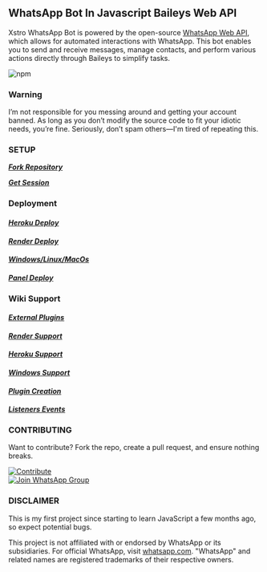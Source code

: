 ## WhatsApp Bot In Javascript Baileys Web API

Xstro WhatsApp Bot is powered by the open-source [WhatsApp Web API](https://github.com/WhiskeySockets/Baileys), which allows for automated interactions with WhatsApp. This bot enables you to send and receive messages, manage contacts, and perform various actions directly through Baileys to simplify tasks.

![npm](https://img.shields.io/npm/dm/xstro-utils)

### Warning

I’m not responsible for you messing around and getting your account banned. As long as you don’t modify the source code to fit your idiotic needs, you’re fine. Seriously, don’t spam others—I'm tired of repeating this.

### SETUP

**_[Fork Repository](https://github.com/AstroX11/Xstro/fork)_**

**_[Get Session](https://bit.ly/41mQBbY)_**

### Deployment

#### **_[Heroku Deploy](https://www.heroku.com/deploy?template=https://github.com/AstroX11/Xstro)_**

#### **_[Render Deploy](https://render.com/deploy?repo=https://github.com/AstroX11/Xstro)_**

#### **_[Windows/Linux/MacOs](https://github.com/AstroX11/Xstro/archive/refs/heads/master.zip)_**

#### **_[Panel Deploy](https://github.com/AstroX11/Xstro/wiki/Panel-Support)_**

### Wiki Support

#### **_[External Plugins](https://github.com/AstroX11/Xstro/wiki/External-Plugins)_**

#### **_[Render Support](https://github.com/AstroX11/Xstro/wiki/Render-Support)_**

#### **_[Heroku Support](https://github.com/AstroX11/Xstro/wiki/Heroku-Support)_**

#### **_[Windows Support](https://github.com/AstroX11/Xstro/wiki/Windows-Setup)_**

#### **_[Plugin Creation](https://github.com/AstroX11/Xstro/wiki/Plugin-Creation)_**

#### **_[Listeners Events](https://github.com/AstroX11/Xstro/wiki/Create-Custom-Listener)_**

### CONTRIBUTING

Want to contribute? Fork the repo, create a pull request, and ensure nothing breaks.

[![Contribute](https://img.shields.io/badge/CONTRIBUTE-black?style=for-the-badge&logo=github&logoColor=white)](https://github.com/AstroX11/Xstro/blob/master/.github/contributing.md)  
[![Join WhatsApp Group](https://img.shields.io/badge/Join_WhatsApp-black?style=for-the-badge&logo=whatsapp&logoColor=white)](https://chat.whatsapp.com/HIvICIvQ8hL4PmqBu7a2C6)

### DISCLAIMER

This is my first project since starting to learn JavaScript a few months ago, so expect potential bugs.

This project is not affiliated with or endorsed by WhatsApp or its subsidiaries. For official WhatsApp, visit [whatsapp.com](https://whatsapp.com). "WhatsApp" and related names are registered trademarks of their respective owners.
